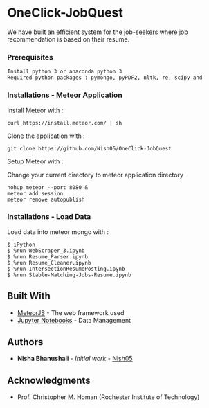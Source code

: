 # OneClick-JobQuest
We have built an efficient system for the job-seekers where job recommendation is based on their resume.

### Prerequisites
```
Install python 3 or anaconda python 3
Required python packages : pymongo, pyPDF2, nltk, re, scipy and
```

### Installations - Meteor Application

Install Meteor with :
```
curl https://install.meteor.com/ | sh
```

Clone the application with :

```
git clone https://github.com/Nish05/OneClick-JobQuest
```
Setup Meteor with :

Change your current directory to meteor application directory
```
nohup meteor --port 8080 &
meteor add session
meteor remove autopublish
```
### Installations - Load Data 
Load data into meteor mongo with :
```
$ iPython
$ %run WebScraper_3.ipynb
$ %run Resume_Parser.ipynb
$ %run Resume_Cleaner.ipynb
$ %run IntersectionResumePosting.ipynb
$ %run Stable-Matching-Jobs-Resume.ipynb
```

## Built With

* [MeteorJS](http://docs.meteor.com/#/full/) - The web framework used
* [Jupyter Notebooks](http://jupyter.org/) - Data Management

## Authors

* **Nisha Bhanushali** - *Initial work* - [Nish05](https://github.com/Nish05)

## Acknowledgments

* Prof. Christopher M. Homan (Rochester Institute of Technology)

